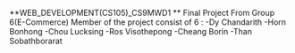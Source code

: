 **WEB_DEVELOPMENT(CS105)_CS9MWD1 **
Final Project From Group 6(E-Commerce)
Member of the project consist of 6 : 
  -Dy Chandarith
  -Horn Bonhong 
  -Chou Lucksing
  -Ros Visothepong
  -Cheang Borin
  -Than Sobathborarat
